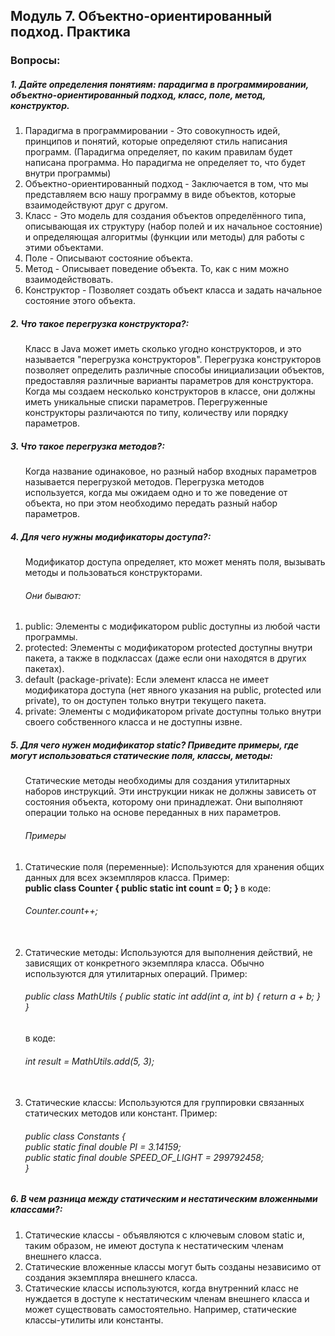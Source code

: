 <h2> Модуль 7. Объектно-ориентированный подход. Практика </h2>

<h3> Вопросы:  </h3> 
<h5> 1. Дайте определения понятиям: парадигма в программировании, объектно-ориентированный подход, класс, поле, метод, конструктор. </h5>
<ol>
<li> Парадигма в программировании - Это совокупность идей, принципов и понятий, которые определяют стиль написания программ. (Парадигма определяет, по каким правилам будет написана программа. Но парадигма не определяет то, что будет внутри программы) </li>
<li> Объектно-ориентированный подход - Заключается в том, что мы представляем всю нашу программу в виде объектов, которые взаимодействуют друг с другом.  </li>
<li> Класс - Это модель для создания объектов определённого типа, описывающая их структуру (набор полей и их начальное состояние) и определяющая алгоритмы (функции или методы) для работы с этими объектами.   </li>
<li> Поле - Описывают состояние объекта.</li>
<li> Метод - Описывает поведение объекта. То, как с ним можно взаимодействовать.</li>
<li> Конструктор - Позволяет создать объект класса и задать начальное состояние этого объекта.</li>
</ol>

<h5> 2. Что такое перегрузка конструктора?: </h5>
<ol> Класс в Java может иметь сколько угодно конструкторов, и это называется "перегрузка конструкторов". Перегрузка конструкторов позволяет определить различные способы инициализации объектов, предоставляя различные варианты параметров для конструктора. <br> Когда мы создаем несколько конструкторов в классе, они должны иметь уникальные списки параметров. Перегруженные конструкторы различаются по типу, количеству или порядку параметров.</ol>

<h5> 3. Что такое перегрузка методов?: </h5>
<ol> Когда название одинаковое, но разный набор входных параметров называется перегрузкой методов. Перегрузка методов используется, когда мы ожидаем одно и то же поведение от объекта, но при этом необходимо передать разный набор параметров. </ol>

<h5> 4. Для чего нужны модификаторы доступа?: </h5>
<ol> Модификатор доступа определяет, кто может менять поля, вызывать методы и пользоваться конструкторами. <br>
<h6> Они бывают: </h6>
<li>public: Элементы с модификатором public доступны из любой части программы.</li>
<li>protected: Элементы с модификатором protected доступны внутри пакета, а также в подклассах (даже если они находятся в других пакетах).</li>
<li>default (package-private): Если элемент класса не имеет модификатора доступа (нет явного указания на public, protected или private), то он доступен только внутри текущего пакета.</li>
<li>private: Элементы с модификатором private доступны только внутри своего собственного класса и не доступны извне.</li>
</ol>

<h5> 5. Для чего нужен модификатор static? Приведите примеры, где могут использоваться статические поля, классы, методы: </h5>
<ol>Статические методы необходимы для создания утилитарных наборов инструкций. Эти инструкции никак не должны зависеть от состояния объекта, которому они принадлежат. Они выполняют операции только на основе переданных в них параметров. 
<h6> Примеры</h6>
<li>Статические поля (переменные): Используются для хранения общих данных для всех экземпляров класса. Пример: </li>
<strong> public class Counter {
    public static int count = 0; 
} </strong> 
в коде:
<h6> Counter.count++;</h6>
<br>

<li> Статические методы: Используются для выполнения действий, не зависящих от конкретного экземпляра класса. Обычно используются для утилитарных операций. Пример:</li>
<h6> public class MathUtils {
    public static int add(int a, int b) {
        return a + b;
    }
}</h6> 
в коде:
<h6> int result = MathUtils.add(5, 3);</h6>
<br>

<li>Статические классы: Используются для группировки связанных статических методов или констант. Пример: </li>
<h6> public class Constants {<br>
    public static final double PI = 3.14159;<br>
    public static final double SPEED_OF_LIGHT = 299792458;<br>
} </h6>
</ol>

<h5> 6. В чем разница между статическим и нестатическим вложенными классами?: </h5>
<ol> 
<li>Статические классы - объявляются с ключевым словом static и, таким образом, не имеют доступа к нестатическим членам внешнего класса.</li>
<li>Статические вложенные классы могут быть созданы независимо от создания экземпляра внешнего класса.</li>
<li>Статические классы используются, когда внутренний класс не нуждается в доступе к нестатическим членам внешнего класса и может существовать самостоятельно. Например, статические классы-утилиты или константы.</li>
</ol>